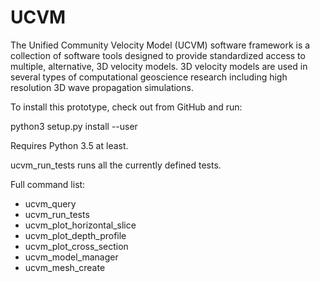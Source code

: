 # UCVM
The Unified Community Velocity Model (UCVM) software framework is a collection of software tools 
designed to provide standardized access to multiple, alternative, 3D velocity models. 3D velocity models
are used in several types of computational geoscience research including high resolution 3D wave propagation simulations.

To install this prototype, check out from GitHub and run:

python3 setup.py install --user

Requires Python 3.5 at least.

ucvm_run_tests runs all the currently defined tests.

Full command list:

- ucvm_query
- ucvm_run_tests
- ucvm_plot_horizontal_slice
- ucvm_plot_depth_profile
- ucvm_plot_cross_section
- ucvm_model_manager
- ucvm_mesh_create